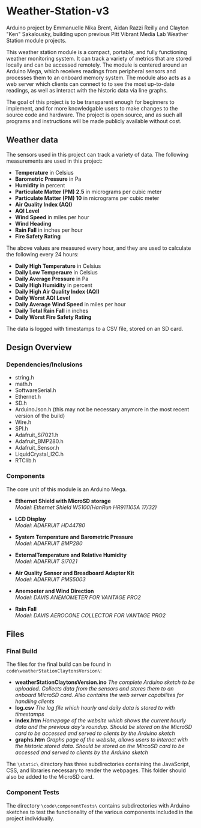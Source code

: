 # Weather-Station-v3
Arduino project by Emmanuelle Nika Brent, Aidan Razzi Reilly and Clayton "Ken" Sakalousky, building upon previous Pitt Vibrant Media Lab Weather Station module projects.

This weather station module is a compact, portable, and fully functioning weather monitoring system. It can track a variety of metrics that are stored locally and can be accessed remotely. The module is centered around an Arduino Mega, which receives readings from peripheral sensors and processes them to an onboard memory system. The module also acts as a web server which clients can connect to to see the most up-to-date readings, as well as interact with the historic data via line graphs. 

The goal of this project is to be transparent enough for beginners to implement, and for more knowledgable users to make changes to the source code and hardware. The project is open source, and as such all programs and instructions will be made publicly available without cost. 

## Weather data
The sensors used in this project can track a variety of data. The following measurements are used in this project: 

* **Temperature** in Celsius
* **Barometric Pressure** in Pa
* **Humidity** in percent
* **Particulate Matter (PM) 2.5** in micrograms per cubic meter
* **Particulate Matter (PM) 10** in micrograms per cubic meter
* **Air Quality Index (AQI)**
* **AQI Level** 
* **Wind Speed** in miles per hour
* **Wind Heading**
* **Rain Fall** in inches per hour
* **Fire Safety Rating**

The above values are measured every hour, and they are used to calculate the following every 24 hours: 
* **Daily High Temperature** in Celsius
* **Daily Low Temperaure** in Celsius
* **Daily Average Pressure** in Pa
* **Daily High Humidity** in percent
* **Daily High Air Quality Index (AQI)**
* **Daily Worst AQI Level**
* **Daily Average Wind Speed** in miles per hour
* **Daily Total Rain Fall** in inches
* **Daily Worst Fire Safety Rating**

The data is logged with timestamps to a CSV file, stored on an SD card.

## Design Overview
### Dependencies/Inclusions
* string.h
* math.h
* SoftwareSerial.h
* Ethernet.h
* SD.h
* ArduinoJson.h (this may not be necessary anymore in the most recent version of the build)
* Wire.h
* SPI.h
* Adafruit_Si7021.h
* Adafruit_BMP280.h
* Adafruit_Sensor.h
* LiquidCrystal_I2C.h
* RTClib.h

### Components
The core unit of this module is an Arduino Mega.

* **Ethernet Shield with MicroSD storage**  
*Model: Ethernet Shield W5100(HanRun HR911105A 17/32)*

* **LCD Display**  
*Model: ADAFRUIT HD44780*

* **System Temperature and Barometric Pressure**  
*Model: ADAFRUIT BMP280*

* **ExternalTemperature and Relative Humidity**  
*Model: ADAFRUIT Si7021*

* **Air Quality Sensor and Breadboard Adapter Kit**  
*Model: ADAFRUIT PMS5003*

* **Anemoeter and Wind Direction**  
*Model: DAVIS ANEMOMETER FOR VANTAGE PRO2*

* **Rain Fall**  
*Model: DAVIS AEROCONE COLLECTOR FOR VANTAGE PRO2*

## Files
### Final Build
The files for the final build can be found in `code\weatherStationClaytonsVersion\`:
* **weatherStationClaytonsVersion.ino**
*The complete Arduino sketch to be uploaded. Collects data from the sensors and stores them to an onboard MicroSD card. Also contains the web server capabilites for handling clients*
* **log.csv**
*The log file which hourly and daily data is stored to with timestamps*
* **index.htm**
*Homepage of the website which shows the current hourly data and the previous day's roundup. Should be stored on the MicroSD card to be accessed and served to clients by the Arduino sketch*
* **graphs.htm**
*Graphs page of the website, allows users to interact with the historic stored data. Should be stored on the MircoSD card to be accessed and served to clients by the Arduino sketch*

The `\static\` directory has three subdirectories containing the JavaScript, CSS, and libraries necessary to render the webpages. This folder should also be added to the MicroSD card. 

### Component Tests
The directory `\code\componentTests\` contains subdirectories with Arduino sketches to test the functionality of the various components included in the project individually. 
